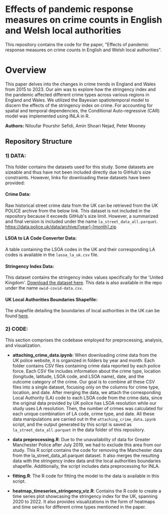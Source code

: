 # Effects of pandemic response measures on crime counts in English and Welsh local authorities
This repository contains the code for the paper, "Effects of pandemic response measures on crime counts in English and Welsh local authorities". 

# Overview 
This paper delves into the changes in crime trends in England and Wales from 2015 to 2023. Our aim was to explore how the stringency index and the pandemic affected different crime types across various regions in England and Wales. We utilized the Bayesian spatiotemporal model to discern the effects of the stringency index on crime. For accounting for spatial and temporal dependencies, the Conditional Auto-regressive (CAR) model was implemented using INLA in R.

**Authors:** Niloufar Pourshir Sefidi, Amin Shoari Nejad, Peter Mooney

## Repository Structure

### 1) DATA:
This folder contains the datasets used for this study. Some datasets are sizeable and thus have not been included directly due to GitHub's size constraints. However, links for downloading these datasets have been provided:

#### Crime Data:
Raw historical street crime data from the UK can be retrieved from the UK POLICE archive from the below link. This dataset is not included in the repository because it exceeds GitHub's size limit. However, a summarized and final version is included under the name `la_street_data_all.parquet`.
https://data.police.uk/data/archive/[year]-[month].zip

#### LSOA to LA Code Converter Data:
A table containing the LSOA codes in the UK and their corresponding LA codes is available in the `lasoa_la_uk.csv` file.


#### Stringency Index Data:
This dataset contains the stringency index values specifically for the 'United Kingdom'. [Download the dataset here](https://ourworldindata.org/explorers/coronavirus-data-explorer?uniformYAxis=0&country=~GBR&hideControls=true&Interval=7-day+rolling+average&Relative+to+Population=true&Color+by+test+positivity=false&Metric=Stringency+index).
This data is also available in the repo under the name `owid-covid-data.csv`.

#### UK Local Authorities Boundaries Shapefile:
The shapefile detailing the boundaries of local authorities in the UK can be found [here](https://geoportal.statistics.gov.uk/datasets/196d1a072aaa4882a50be333679d4f63/explore?location=32.483421%2C-48.094640%2C3.86).

### 2) CODE:
This section comprises the codebase employed for preprocessing, analysis, and visualization.

- **attaching_crime_data.ipynb**:
When downloading crime data from the UK police website, it is organized in folders by year and month. Each folder contains CSV files containing crime data reported by each police force. Each CSV file includes information about the crime type, location (longitude, latitude, LSOA code, and LSOA name), date, and the outcome category of the crime.
Our goal is to combine all these CSV files into a single dataset, focusing only on the columns for crime type, location, and date. After merging the data, we attach the corresponding Local Authority (LA) code to each LSOA code from the crime data, since the original data provided by UK police has LSOA resolution while our study uses LA resolution. Then, the number of crimes was calculated for each unique combination of LA code, crime type, and date.
All these data manipulations are carried out in the `attaching_crime_data.ipynb` script, and the output generated by this script is saved as `la_street_data_all.parquet` in the data folder of this repository.


- **data preprocessing.R**:
Due to the unavailability of data for Greater Manchester Police after July 2019, we had to exclude this area from our study. This R script contains the code for removing the Manchester data from the la_street_data_all.parquet dataset. It also merges the resulting data with the stringency index data and the local authorities boundaries shapefile. Additionally, the script includes data preprocessing for INLA.

- **fitting.R**:
The R code for fitting the model to the data is available in this script.

- **heatmap_timeseries_stringency_viz.R**: Contains the R code to create a time series plot showcasing the stringency index for the UK, spanning 2020 to 2022. It also provides visualizations in the form of heatmaps and time series for different crime types mentioned in the paper.
